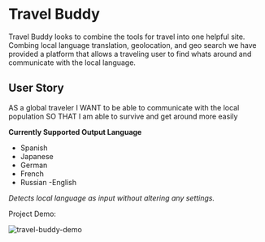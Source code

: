 # Travel Buddy

Travel Buddy looks to combine the tools for travel into one helpful site.
Combing local language translation, geolocation, and geo search we have provided a 
platform that allows a traveling user to find whats around and communicate with the local language.

## User Story

AS a global traveler
I WANT to be able to communicate with the local population
SO THAT I am able to survive and get around more easily

__Currently Supported Output Language__
- Spanish
- Japanese 
- German
- French
- Russian
-English

*Detects local language as input without altering any settings.*

Project Demo:

![travel-buddy-demo](travelbuddy1.gif)
